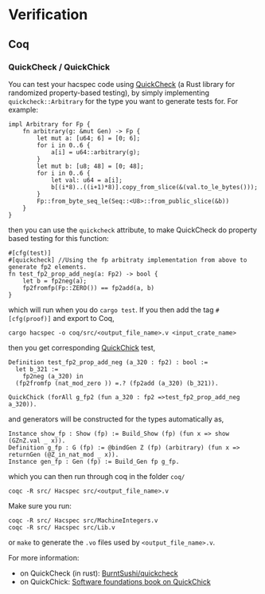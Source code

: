 # Verification

## Coq

### QuickCheck / QuickChick

You can test your hacspec code using [QuickCheck](https://github.com/BurntSushi/quickcheck) (a Rust library for randomized property-based testing), by simply implementing `quickcheck::Arbitrary` for the type you want to generate tests for. For example:
```rust,ignore
impl Arbitrary for Fp {
    fn arbitrary(g: &mut Gen) -> Fp {
        let mut a: [u64; 6] = [0; 6];
        for i in 0..6 {
            a[i] = u64::arbitrary(g);
        }
        let mut b: [u8; 48] = [0; 48];
        for i in 0..6 {
            let val: u64 = a[i];
            b[(i*8)..((i+1)*8)].copy_from_slice(&(val.to_le_bytes()));
        }
        Fp::from_byte_seq_le(Seq::<U8>::from_public_slice(&b))
    }
}
```
then you can use the `quickcheck` attribute, to make QuickCheck do property based testing for this function:
```rust,ignore
#[cfg(test)]
#[quickcheck] //Using the fp arbitraty implementation from above to generate fp2 elements.
fn test_fp2_prop_add_neg(a: Fp2) -> bool {
    let b = fp2neg(a);
    fp2fromfp(Fp::ZERO()) == fp2add(a, b)
}
```
which will run when you do `cargo test`. If you then add the tag `#[cfg(proof)]` and export to Coq,
```
cargo hacspec -o coq/src/<output_file_name>.v <input_crate_name>
```
then you get corresponding [QuickChick](https://github.com/QuickChick/QuickChick) test,
```
Definition test_fp2_prop_add_neg (a_320 : fp2) : bool :=
  let b_321 :=
    fp2neg (a_320) in
  (fp2fromfp (nat_mod_zero )) =.? (fp2add (a_320) (b_321)).

QuickChick (forAll g_fp2 (fun a_320 : fp2 =>test_fp2_prop_add_neg a_320)).
```
and generators will be constructed for the types automatically as,
```
Instance show_fp : Show (fp) := Build_Show (fp) (fun x => show (GZnZ.val _ x)).
Definition g_fp : G (fp) := @bindGen Z (fp) (arbitrary) (fun x => returnGen (@Z_in_nat_mod _ x)).
Instance gen_fp : Gen (fp) := Build_Gen fp g_fp.
```
which you can then run through coq in the folder `coq/`
```
coqc -R src/ Hacspec src/<output_file_name>.v
```
Make sure you run:
```
coqc -R src/ Hacspec src/MachineIntegers.v
coqc -R src/ Hacspec src/Lib.v
```
or `make` to generate the `.vo` files used by `<output_file_name>.v`.

For more information:
- on QuickCheck (in rust): [BurntSushi/quickcheck](https://github.com/BurntSushi/quickcheck)
- on QuickChick: [Software foundations book on QuickChick](https://softwarefoundations.cis.upenn.edu/qc-current/index.html)
